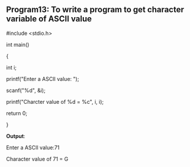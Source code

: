 ## Program13: To write a program to get character variable of ASCII value

#include <stdio.h>

int main() 

{  

int i;

printf("Enter a ASCII value: ");

scanf("%d", &i);  

printf("Charcter value of %d = %c", i, i);

return 0;

}

**Output**: 

Enter a ASCII value:71

Character value of 71 = G
